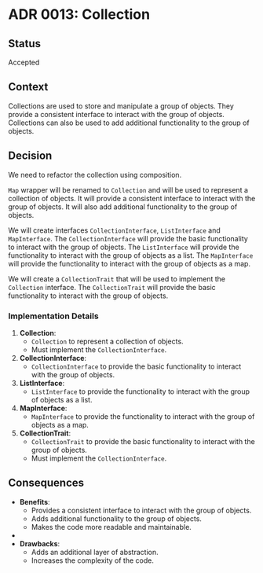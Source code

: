 # ADR 0013: Collection

## Status
Accepted

## Context
Collections are used to store and manipulate a group of objects. They provide a consistent interface to interact with the group of objects. Collections can also be used to add additional functionality to the group of objects.

## Decision
We need to refactor the collection using composition.

`Map` wrapper will be renamed to `Collection` and will be used to represent a collection of objects. It will provide a consistent interface to interact with the group of objects. It will also add additional functionality to the group of objects.

We will create interfaces `CollectionInterface`, `ListInterface` and `MapInterface`. The `CollectionInterface` will provide the basic functionality to interact with the group of objects. The `ListInterface` will provide the functionality to interact with the group of objects as a list. The `MapInterface` will provide the functionality to interact with the group of objects as a map.

We will create a `CollectionTrait` that will be used to implement the `Collection` interface. The `CollectionTrait` will provide the basic functionality to interact with the group of objects.

### Implementation Details
1. **Collection**:
    - `Collection` to represent a collection of objects.
    - Must implement the `CollectionInterface`.
2. **CollectionInterface**:
    - `CollectionInterface` to provide the basic functionality to interact with the group of objects.
3. **ListInterface**:
    - `ListInterface` to provide the functionality to interact with the group of objects as a list.
4. **MapInterface**:
    - `MapInterface` to provide the functionality to interact with the group of objects as a map.
5. **CollectionTrait**:
    - `CollectionTrait` to provide the basic functionality to interact with the group of objects.
    - Must implement the `CollectionInterface`.

## Consequences

- **Benefits**:
    - Provides a consistent interface to interact with the group of objects.
    - Adds additional functionality to the group of objects.
    - Makes the code more readable and maintainable.
- 
- **Drawbacks**: 
    - Adds an additional layer of abstraction.
    - Increases the complexity of the code.
